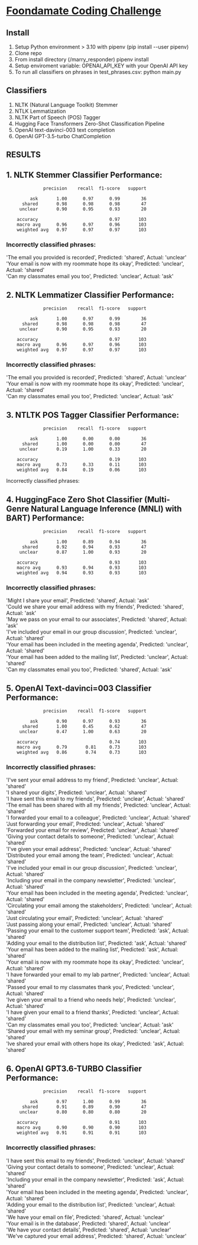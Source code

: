 # [Foondamate Coding Challenge](https://careers.foondamate.com/machine-learning-engineer-remote/foondamate-ml-engineer-coding-challenge-001)

## Install

1. Setup Python environment > 3.10 with pipenv (pip install --user pipenv)
2. Clone repo
3. From install directory (/marry_responder) pipenv install
4. Setup enviroment variable: OPENAI_API_KEY with your OpenAI API key
5. To run all classifiers on phrases in test_phrases.csv: python main.py

## Classifiers

1. NLTK (Natural Language Toolkit) Stemmer
2. NTLK Lemmatization
3. NLTK Part of Speech (POS) Tagger
4. Hugging Face Transformers Zero-Shot Classification Pipeline
5. OpenAI text-davinci-003 text completion
6. OpenAI GPT-3.5-turbo ChatCompletion

## RESULTS

## 1. NLTK Stemmer Classifier Performance:

```
              precision    recall  f1-score   support

         ask       1.00      0.97      0.99        36
      shared       0.98      0.98      0.98        47
     unclear       0.90      0.95      0.93        20

    accuracy                           0.97       103
    macro avg      0.96      0.97      0.96       103
    weighted avg   0.97      0.97      0.97       103
```

### Incorrectly classified phrases:

'The email you provided is recorded', Predicted: 'shared', Actual: 'unclear'  
 'Your email is now with my roommate hope its okay', Predicted: 'unclear', Actual: 'shared'  
 'Can my classmates email you too', Predicted: 'unclear', Actual: 'ask'

## 2. NLTK Lemmatizer Classifier Performance:

```
              precision    recall  f1-score   support

         ask       1.00      0.97      0.99        36
      shared       0.98      0.98      0.98        47
     unclear       0.90      0.95      0.93        20

    accuracy                           0.97       103
    macro avg      0.96      0.97      0.96       103
    weighted avg   0.97      0.97      0.97       103
```

### Incorrectly classified phrases:

'The email you provided is recorded', Predicted: 'shared', Actual: 'unclear'  
 'Your email is now with my roommate hope its okay', Predicted: 'unclear', Actual: 'shared'  
 'Can my classmates email you too', Predicted: 'unclear', Actual: 'ask'

## 3. NTLTK POS Tagger Classifier Performance:

```
              precision    recall  f1-score   support

         ask       1.00      0.00      0.00        36
      shared       1.00      0.00      0.00        47
     unclear       0.19      1.00      0.33        20

    accuracy                           0.19       103
    macro avg      0.73      0.33      0.11       103
    weighted avg   0.84      0.19      0.06       103
```

Incorrectly classified phrases:
<TOO MANY>

## 4. HuggingFace Zero Shot Classifier (Multi-Genre Natural Language Inference (MNLI) with BART) Performance:

```
              precision    recall  f1-score   support

         ask       1.00      0.89      0.94        36
      shared       0.92      0.94      0.93        47
     unclear       0.87      1.00      0.93        20

    accuracy                           0.93       103
    macro avg      0.93      0.94      0.93       103
    weighted avg   0.94      0.93      0.93       103
```

### Incorrectly classified phrases:

'Might I share your email', Predicted: 'shared', Actual: 'ask'  
 'Could we share your email address with my friends', Predicted: 'shared', Actual: 'ask'  
 'May we pass on your email to our associates', Predicted: 'shared', Actual: 'ask'  
 'I've included your email in our group discussion', Predicted: 'unclear', Actual: 'shared'  
 'Your email has been included in the meeting agenda', Predicted: 'unclear', Actual: 'shared'  
 'Your email has been added to the mailing list', Predicted: 'unclear', Actual: 'shared'  
 'Can my classmates email you too', Predicted: 'shared', Actual: 'ask'

## 5. OpenAI Text-davinci=003 Classifier Performance:

```
              precision    recall  f1-score   support

         ask       0.90      0.97      0.93        36
      shared       1.00      0.45      0.62        47
     unclear       0.47      1.00      0.63        20

    accuracy                           0.74       103
    macro avg      0.79       0.81     0.73       103
    weighted avg   0.86       0.74     0.73       103
```

### Incorrectly classified phrases:

'I've sent your email address to my friend', Predicted: 'unclear', Actual: 'shared'  
 'I shared your digits', Predicted: 'unclear', Actual: 'shared'  
 'I have sent this email to my friends', Predicted: 'unclear', Actual: 'shared'  
 'The email has been shared with all my friends', Predicted: 'unclear', Actual: 'shared'  
 'I forwarded your email to a colleague', Predicted: 'unclear', Actual: 'shared'  
 'Just forwarding your email', Predicted: 'unclear', Actual: 'shared'  
 'Forwarded your email for review', Predicted: 'unclear', Actual: 'shared'  
 'Giving your contact details to someone', Predicted: 'unclear', Actual: 'shared'  
 'I've given your email address', Predicted: 'unclear', Actual: 'shared'  
 'Distributed your email among the team', Predicted: 'unclear', Actual: 'shared'  
 'I've included your email in our group discussion', Predicted: 'unclear', Actual: 'shared'  
 'Including your email in the company newsletter', Predicted: 'unclear', Actual: 'shared'  
 'Your email has been included in the meeting agenda', Predicted: 'unclear', Actual: 'shared'  
 'Circulating your email among the stakeholders', Predicted: 'unclear', Actual: 'shared'  
 'Just circulating your email', Predicted: 'unclear', Actual: 'shared'  
 'Just passing along your email', Predicted: 'unclear', Actual: 'shared'  
 'Passing your email to the customer support team', Predicted: 'ask', Actual: 'shared'  
 'Adding your email to the distribution list', Predicted: 'ask', Actual: 'shared'  
 'Your email has been added to the mailing list', Predicted: 'ask', Actual: 'shared'  
 'Your email is now with my roommate hope its okay', Predicted: 'unclear', Actual: 'shared'  
 'I have forwarded your email to my lab partner', Predicted: 'unclear', Actual: 'shared'  
 'Passed your email to my classmates thank you', Predicted: 'unclear', Actual: 'shared'  
 'Ive given your email to a friend who needs help', Predicted: 'unclear', Actual: 'shared'  
 'I have given your email to a friend thanks', Predicted: 'unclear', Actual: 'shared'  
 'Can my classmates email you too', Predicted: 'unclear', Actual: 'ask'  
 'Shared your email with my seminar group', Predicted: 'unclear', Actual: 'shared'  
 'Ive shared your email with others hope its okay', Predicted: 'ask', Actual: 'shared'

## 6. OpenAI GPT3.6-TURBO Classifier Performance:

```
              precision    recall  f1-score   support

         ask       0.97      1.00      0.99        36
      shared       0.91      0.89      0.90        47
     unclear       0.80      0.80      0.80        20

    accuracy                           0.91       103
    macro avg      0.90      0.90      0.90       103
    weighted avg   0.91      0.91      0.91       103
```

### Incorrectly classified phrases:

'I have sent this email to my friends', Predicted: 'unclear', Actual: 'shared'  
 'Giving your contact details to someone', Predicted: 'unclear', Actual: 'shared'  
 'Including your email in the company newsletter', Predicted: 'ask', Actual: 'shared'  
 'Your email has been included in the meeting agenda', Predicted: 'unclear', Actual: 'shared'  
 'Adding your email to the distribution list', Predicted: 'unclear', Actual: 'shared'  
 'We have your email on file', Predicted: 'shared', Actual: 'unclear'  
 'Your email is in the database', Predicted: 'shared', Actual: 'unclear'  
 'We have your contact details', Predicted: 'shared', Actual: 'unclear'  
 'We've captured your email address', Predicted: 'shared', Actual: 'unclear'
